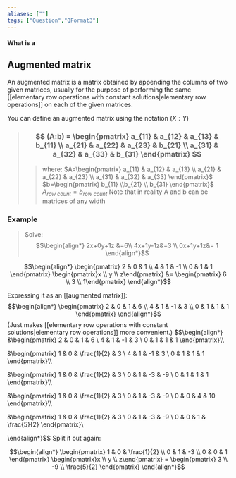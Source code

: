 ```yaml
---
aliases: [""]
tags: ["Question","QFormat3"]
---
```


#### What is a
## Augmented matrix
An augmented matrix is a matrix obtained by appending the columns of two given matrices, usually for the purpose of performing the same [[elementary row operations with constant solutions|elementary row operations]] on each of the given matrices.

You can define an augmented matrix using the notation $(X:Y)$
> ### $$ (A:b) = \begin{pmatrix} a_{11} & a_{12} & a_{13} & b_{11} \\ a_{21}  & a_{22} & a_{23} & b_{21} \\ a_{31} & a_{32} & a_{33} & b_{31} \end{pmatrix} $$ 
>> where:
>> $A=\begin{pmatrix} a_{11} & a_{12} & a_{13} \\ a_{21}  & a_{22} & a_{23} \\ a_{31} & a_{32} & a_{33} \end{pmatrix}$ 
>> $b=\begin{pmatrix} b_{11} \\b_{21} \\ b_{31} \end{pmatrix}$
>> $A_{row\:count}=b_{row\:count}$
>> Note that in reality A and b can be matrices of any width

### Example
> Solve:
> $$\begin{align*}
2x+0y+1z &=6\\
4x+1y-1z&=3 \\
0x+1y+1z&= 1
\end{align*}$$

$$\begin{align*}
\begin{pmatrix} 2 & 0 & 1 \\ 4 & 1 & -1 \\ 0 & 1 & 1 \end{pmatrix} \begin{pmatrix}x \\ y \\ z\end{pmatrix} &= \begin{pmatrix}  6  \\ 3 \\ 1\end{pmatrix}
\end{align*}$$

Expressing it as an [[augmented matrix]]:
$$\begin{align*}
\begin{pmatrix} 2 & 0 & 1 & 6 \\ 4 & 1 & -1 & 3 \\ 0 & 1 & 1 & 1 \end{pmatrix}
\end{align*}$$
(Just makes [[elementary row operations with constant solutions|elementary row operations]] more convenient.)
$$\begin{align*}
&\begin{pmatrix} 
2 & 0 & 1 & 6 \\ 
4 & 1 & -1 & 3 \\ 
0 & 1 & 1 & 1 
\end{pmatrix}\\\\

&\begin{pmatrix} 
1 & 0 & \frac{1}{2} & 3 \\ 
4 & 1 & -1 & 3 \\ 
0 & 1 & 1 & 1 
\end{pmatrix}\\\\

&\begin{pmatrix} 
1 & 0 & \frac{1}{2} & 3 \\ 
0 & 1 & -3 & -9 \\ 
0 & 1 & 1 & 1 
\end{pmatrix}\\\\

&\begin{pmatrix} 
1 & 0 & \frac{1}{2} & 3 \\ 
0 & 1 & -3 & -9 \\ 
0 & 0 & 4 & 10 
\end{pmatrix}\\\\

&\begin{pmatrix} 
1 & 0 & \frac{1}{2} & 3 \\ 
0 & 1 & -3 & -9 \\ 
0 & 0 & 1 & \frac{5}{2}
\end{pmatrix}\\

\end{align*}$$
Split it out again:

$$\begin{align*}
\begin{pmatrix} 
1 & 0 & \frac{1}{2} \\ 
0 & 1 & -3  \\ 
0 & 0 & 1 
\end{pmatrix} \begin{pmatrix}x \\ y \\ z\end{pmatrix} = \begin{pmatrix} 3 \\ -9 \\ \frac{5}{2} \end{pmatrix}
\end{align*}$$
